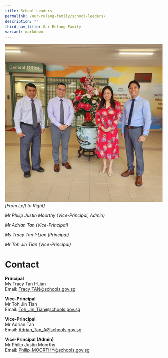 ```yaml
---
title: School Leaders
permalink: /our-rulang-family/school-leaders/
description: ""
third_nav_title: Our Rulang Family
variant: markdown
---
```

![Rulang School Leaders](/images/school%20leaders%202024.jpeg)
_\[From Left to Right\]_

_Mr Philip Justin Moorthy (Vice-Principal, Admin)_

_Mr Adrian Tan (Vice-Principal)_

_Ms Tracy Tan I-Lian (Principal)_

_Mr Toh Jin Tian (Vice-Principal)_


# Contact

**Principal**  
Ms Tracy Tan I-Lian  
Email: [Tracy_TAN@schools.gov.sg](mailto:Tracy_TAN@schools.gov.sg)

**Vice-Principal**  
Mr Toh Jin Tian    
Email: [Toh_Jin_Tian@schools.gov.sg](mailto:TOH_Jin_Tian@schools.gov.sg)

**Vice-Principal**  
Mr Adrian Tan   
Email: [Adrian_Tan_A@schools.gov.sg](mailto:Adrian_Tan_A@schools.gov.sg )

**Vice-Principal (Admin)**  
Mr Philip Justin Moorthy  
Email: [Philip_MOORTHY@schools.gov.sg](mailto:Philip_MOORTHY@schools.gov.sg)